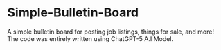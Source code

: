 # Simple-Bulletin-Board
A simple bulletin board for posting job listings, things for sale, and more!
The code was entirely written using ChatGPT-5 A.I Model.
